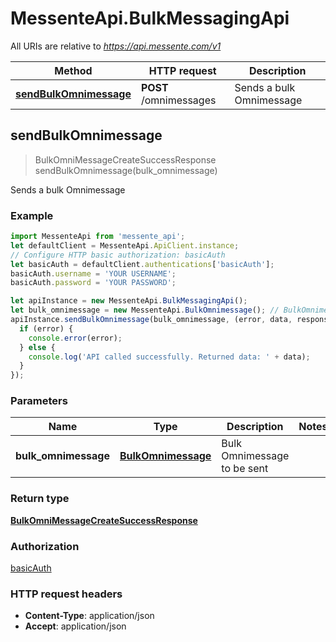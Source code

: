 # MessenteApi.BulkMessagingApi

All URIs are relative to *https://api.messente.com/v1*

Method | HTTP request | Description
------------- | ------------- | -------------
[**sendBulkOmnimessage**](BulkMessagingApi.md#sendBulkOmnimessage) | **POST** /omnimessages | Sends a bulk Omnimessage



## sendBulkOmnimessage

> BulkOmniMessageCreateSuccessResponse sendBulkOmnimessage(bulk_omnimessage)

Sends a bulk Omnimessage

### Example

```javascript
import MessenteApi from 'messente_api';
let defaultClient = MessenteApi.ApiClient.instance;
// Configure HTTP basic authorization: basicAuth
let basicAuth = defaultClient.authentications['basicAuth'];
basicAuth.username = 'YOUR USERNAME';
basicAuth.password = 'YOUR PASSWORD';

let apiInstance = new MessenteApi.BulkMessagingApi();
let bulk_omnimessage = new MessenteApi.BulkOmnimessage(); // BulkOmnimessage | Bulk Omnimessage to be sent
apiInstance.sendBulkOmnimessage(bulk_omnimessage, (error, data, response) => {
  if (error) {
    console.error(error);
  } else {
    console.log('API called successfully. Returned data: ' + data);
  }
});
```

### Parameters


Name | Type | Description  | Notes
------------- | ------------- | ------------- | -------------
 **bulk_omnimessage** | [**BulkOmnimessage**](BulkOmnimessage.md)| Bulk Omnimessage to be sent | 

### Return type

[**BulkOmniMessageCreateSuccessResponse**](BulkOmniMessageCreateSuccessResponse.md)

### Authorization

[basicAuth](../README.md#basicAuth)

### HTTP request headers

- **Content-Type**: application/json
- **Accept**: application/json

